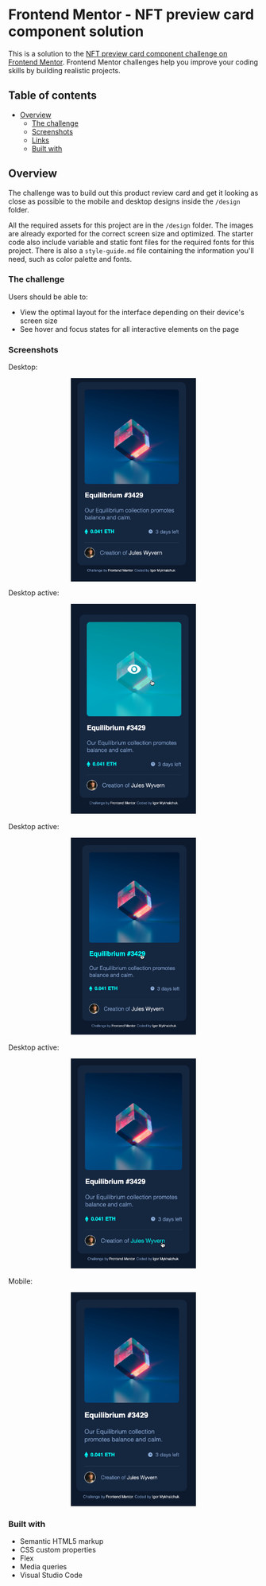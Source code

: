 # Frontend Mentor - NFT preview card component solution

This is a solution to the [NFT preview card component challenge on Frontend Mentor](https://www.frontendmentor.io/challenges/nft-preview-card-component-SbdUL_w0U). Frontend Mentor challenges help you improve your coding skills by building realistic projects.

## Table of contents

- [Overview](#overview)
  - [The challenge](#the-challenge)
  - [Screenshots](#screenshot)
  - [Links](#links)
  - [Built with](#built-with)

## Overview

The challenge was to build out this product review card and get it looking as close as possible to the mobile and desktop designs inside the `/design` folder.

All the required assets for this project are in the `/design` folder. The images are already exported for the correct screen size and optimized. The starter code also include variable and static font files for the required fonts for this project. There is also a `style-guide.md` file containing the information you'll need, such as color palette and fonts.

### The challenge

Users should be able to:

- View the optimal layout for the interface depending on their device's screen size
- See hover and focus states for all interactive elements on the page

### Screenshots

Desktop:
<div align="center">
<img src="./images/Desktop.png" style="max-width:50%;" align="center">
</div>

Desktop active:
<div align="center">
<img src="./images/Active_1.png" style="max-width:50%;">
</div>

Desktop active:
<div align="center">
<img src="./images/Active_2.png" style="max-width:50%;">
</div>

Desktop active:
<div align="center">
<img src="./images/Active_3.png" style="max-width:50%;">
</div>

Mobile:
<div align="center">
<img src="./images/Mobile.png" style="max-width:50%;">
</div>

### Built with

- Semantic HTML5 markup
- CSS custom properties
- Flex
- Media queries
- Visual Studio Code
